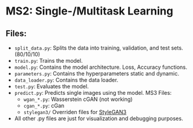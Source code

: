 # MS2: Single-/Multitask Learning

## Files:
- `split_data.py`: Splits the data into training, validation, and test sets. (80/10/10)
- `train.py`: Trains the model.
- `model.py`: Contains the model architecture. Loss, Accuracy functions.
- `parameters.py`: Contains the hyperparameters static and dynamic.
- `data_loader.py`: Contains the data loader.
- `test.py`: Evaluates the model.
- `predict.py`: Predicts single images using the model.
MS3 Files:
    * `wgan_*.py`: Wasserstein cGAN (not working)
    * `cgan_*.py`: cGan
    * `stylegan3/` Overriden files for [StyleGAN3](https://github.com/NVlabs/stylegan3)
- All other .py files are just for visualization and debugging purposes.
